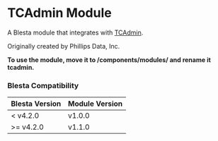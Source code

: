 # TCAdmin Module

A Blesta module that integrates with [TCAdmin](http://www.tcadmin.com/).

Originally created by Phillips Data, Inc.

**To use the module, move it to /components/modules/ and rename it tcadmin.**

### Blesta Compatibility

|Blesta Version|Module Version|
|--------------|--------------|
|< v4.2.0|v1.0.0|
|>= v4.2.0|v1.1.0|

